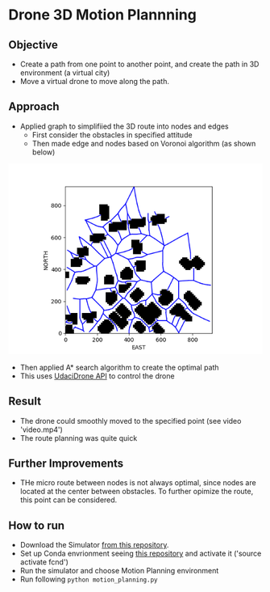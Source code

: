 # Drone 3D Motion Plannning 



## Objective 

- Create a path from one point to another point, and create the path in 3D environment (a virtual city)
- Move a virtual drone to move along the path.

## Approach

- Applied graph to simplifiied the 3D route into nodes and edges
    -  First consider the obstacles in specified attitude  
    -  Then made edge and nodes based on Voronoi algorithm (as shown below)

![img](graph.png)

- Then applied A* search algorithm to create the optimal path 
- This uses [UdaciDrone API](https://udacity.github.io/udacidrone/) to control the drone


## Result

- The drone could smoothly moved to the specified point (see video 'video.mp4')
- The route planning was quite quick


## Further Improvements
- THe micro route between nodes is not always optimal, since nodes are located at the center between obstacles. To further opimize the route, this point can be considered.

## How to run
- Download the Simulator [from this repository](https://github.com/udacity/FCND-Simulator-Releases/releases).
- Set up Conda envrionment seeing [this repository](https://github.com/udacity/FCND-Term1-Starter-Kit) and activate it ('source activate fcnd')
- Run the simulator and choose Motion Planning environment
- Run following `python motion_planning.py` 

